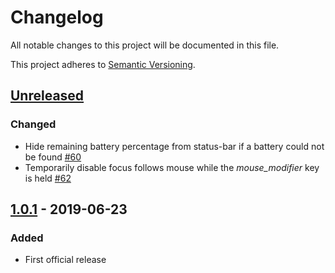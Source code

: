 # Changelog

All notable changes to this project will be documented in this file.

This project adheres to [Semantic Versioning](https://semver.org/spec/v2.0.0.html).

## [Unreleased]
### Changed
- Hide remaining battery percentage from status-bar if a battery could not be found [#60](https://github.com/koekeishiya/yabai/issues/60)
- Temporarily disable focus follows mouse while the *mouse_modifier* key is held [#62](https://github.com/koekeishiya/yabai/issues/62)

## [1.0.1] - 2019-06-23
### Added
- First official release

[Unreleased]: https://github.com/koekeishiya/yabai/compare/v1.0.1...HEAD
[1.0.1]: https://github.com/koekeishiya/yabai/releases/tag/v1.0.1
